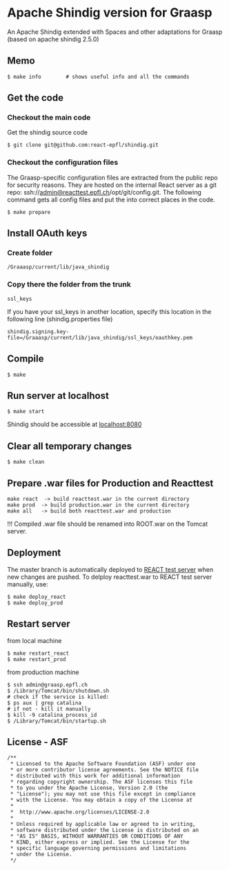 # Apache Shindig version for Graasp

An Apache Shindig extended with Spaces and other adaptations
for Graasp (based on apache shindig 2.5.0)

## Memo

    $ make info        # shows useful info and all the commands


## Get the code


### Checkout the main code
Get the shindig source code

    $ git clone git@github.com:react-epfl/shindig.git

### Checkout the configuration files

The Graasp-specific configuration files are extracted from the public repo for security reasons. They are hosted on the internal React server as a git repo: ssh://admin@reacttest.epfl.ch/opt/git/config.git. The following command gets all config files and put the into correct places in the code.

    $ make prepare

## Install OAuth keys

### Create folder

    /Graaasp/current/lib/java_shindig
    
### Copy there the folder from the trunk

    ssl_keys
    
If you have your ssl_keys in another location, specify this location in the following line (shindig.properties file)

    shindig.signing.key-file=/Graaasp/current/lib/java_shindig/ssl_keys/oauthkey.pem

## Compile

    $ make

## Run server at localhost

    $ make start

Shindig should be accessible at [localhost:8080](http://localhost:8080)

## Clear all temporary changes
  
    $ make clean

## Prepare .war files for Production and Reacttest

    make react  -> build reacttest.war in the current directory
    make prod  -> build production.war in the current directory
    make all   -> build both reacttest.war and production
    
!!! Compiled .war file should be renamed into ROOT.war on the Tomcat server.

## Deployment
The master branch is automatically deployed to [REACT test server](http://reacttest.epfl.ch) when new changes
are pushed. To delploy reacttest.war to REACT test server manually, use:

    $ make deploy_react
    $ make deploy_prod

## Restart server
from local machine

    $ make restart_react
    $ make restart_prod

from production machine

    $ ssh admin@graasp.epfl.ch
    $ /Library/Tomcat/bin/shutdown.sh
    # check if the service is killed: 
    $ ps aux | grep catalina
    # if not - kill it manually
    $ kill -9 catalina_process_id
    $ /Library/Tomcat/bin/startup.sh

## License - ASF
```
/**
 * Licensed to the Apache Software Foundation (ASF) under one
 * or more contributor license agreements. See the NOTICE file
 * distributed with this work for additional information
 * regarding copyright ownership. The ASF licenses this file
 * to you under the Apache License, Version 2.0 (the
 * "License"); you may not use this file except in compliance
 * with the License. You may obtain a copy of the License at
 * 
 *  http://www.apache.org/licenses/LICENSE-2.0
 *
 * Unless required by applicable law or agreed to in writing,
 * software distributed under the License is distributed on an
 * "AS IS" BASIS, WITHOUT WARRANTIES OR CONDITIONS OF ANY
 * KIND, either express or implied. See the License for the
 * specific language governing permissions and limitations
 * under the License.
 */
```
    
